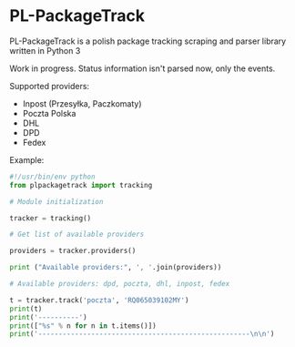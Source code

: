 # PL-PackageTrack

PL-PackageTrack is a polish package tracking scraping and parser library written in Python 3

Work in progress. Status information isn't parsed now, only the events.

Supported providers:

* Inpost (Przesyłka, Paczkomaty)
* Poczta Polska
* DHL
* DPD
* Fedex

Example:

```python
#!/usr/bin/env python
from plpackagetrack import tracking

# Module initialization

tracker = tracking()

# Get list of available providers

providers = tracker.providers()

print ("Available providers:", ', '.join(providers))

# Available providers: dpd, poczta, dhl, inpost, fedex

t = tracker.track('poczta', 'RQ065039102MY')
print(t)
print('----------')
print(["%s" % n for n in t.items()])
print('----------------------------------------------------\n\n')

```

